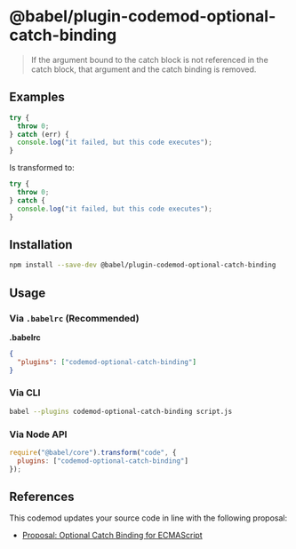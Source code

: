# @babel/plugin-codemod-optional-catch-binding

> If the argument bound to the catch block is not referenced in the catch block, that argument and the catch binding is removed.


## Examples

```js
try {
  throw 0;
} catch (err) {
  console.log("it failed, but this code executes");
}
```
Is transformed to:

```js
try {
  throw 0;
} catch {
  console.log("it failed, but this code executes");
}
```


## Installation

```sh
npm install --save-dev @babel/plugin-codemod-optional-catch-binding
```

## Usage

### Via `.babelrc` (Recommended)

**.babelrc**

```json
{
  "plugins": ["codemod-optional-catch-binding"]
}
```

### Via CLI

```sh
babel --plugins codemod-optional-catch-binding script.js
```

### Via Node API

```javascript
require("@babel/core").transform("code", {
  plugins: ["codemod-optional-catch-binding"]
});
```

## References
This codemod updates your source code in line with the following proposal:
- [Proposal: Optional Catch Binding for ECMAScript](https://github.com/babel/proposals/issues/7)
